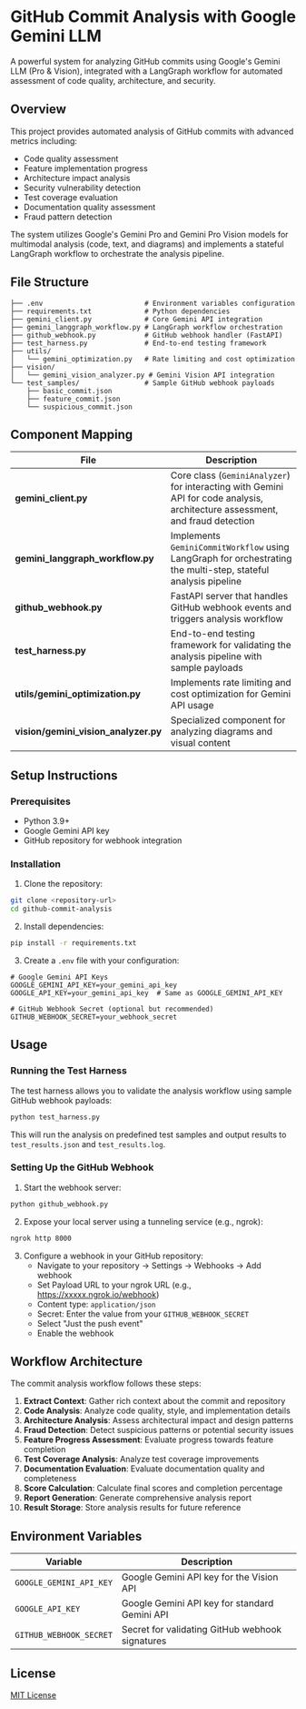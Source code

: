 # GitHub Commit Analysis with Google Gemini LLM

A powerful system for analyzing GitHub commits using Google's Gemini LLM (Pro & Vision), integrated with a LangGraph workflow for automated assessment of code quality, architecture, and security.

## Overview

This project provides automated analysis of GitHub commits with advanced metrics including:
- Code quality assessment
- Feature implementation progress
- Architecture impact analysis
- Security vulnerability detection
- Test coverage evaluation
- Documentation quality assessment
- Fraud pattern detection

The system utilizes Google's Gemini Pro and Gemini Pro Vision models for multimodal analysis (code, text, and diagrams) and implements a stateful LangGraph workflow to orchestrate the analysis pipeline.

## File Structure

```
├── .env                         # Environment variables configuration
├── requirements.txt             # Python dependencies
├── gemini_client.py             # Core Gemini API integration
├── gemini_langgraph_workflow.py # LangGraph workflow orchestration
├── github_webhook.py            # GitHub webhook handler (FastAPI)
├── test_harness.py              # End-to-end testing framework
├── utils/
│   └── gemini_optimization.py   # Rate limiting and cost optimization
├── vision/
│   └── gemini_vision_analyzer.py # Gemini Vision API integration
└── test_samples/                # Sample GitHub webhook payloads
    ├── basic_commit.json
    ├── feature_commit.json
    └── suspicious_commit.json
```

## Component Mapping

| File | Description |
|------|-------------|
| **gemini_client.py** | Core class (`GeminiAnalyzer`) for interacting with Gemini API for code analysis, architecture assessment, and fraud detection |
| **gemini_langgraph_workflow.py** | Implements `GeminiCommitWorkflow` using LangGraph for orchestrating the multi-step, stateful analysis pipeline |
| **github_webhook.py** | FastAPI server that handles GitHub webhook events and triggers analysis workflow |
| **test_harness.py** | End-to-end testing framework for validating the analysis pipeline with sample payloads |
| **utils/gemini_optimization.py** | Implements rate limiting and cost optimization for Gemini API usage |
| **vision/gemini_vision_analyzer.py** | Specialized component for analyzing diagrams and visual content |

## Setup Instructions

### Prerequisites

- Python 3.9+
- Google Gemini API key
- GitHub repository for webhook integration

### Installation

1. Clone the repository:
```bash
git clone <repository-url>
cd github-commit-analysis
```

2. Install dependencies:
```bash
pip install -r requirements.txt
```

3. Create a `.env` file with your configuration:
```
# Google Gemini API Keys
GOOGLE_GEMINI_API_KEY=your_gemini_api_key
GOOGLE_API_KEY=your_gemini_api_key  # Same as GOOGLE_GEMINI_API_KEY

# GitHub Webhook Secret (optional but recommended)
GITHUB_WEBHOOK_SECRET=your_webhook_secret
```

## Usage

### Running the Test Harness

The test harness allows you to validate the analysis workflow using sample GitHub webhook payloads:

```bash
python test_harness.py
```

This will run the analysis on predefined test samples and output results to `test_results.json` and `test_results.log`.

### Setting Up the GitHub Webhook

1. Start the webhook server:
```bash
python github_webhook.py
```

2. Expose your local server using a tunneling service (e.g., ngrok):
```bash
ngrok http 8000
```

3. Configure a webhook in your GitHub repository:
   - Navigate to your repository → Settings → Webhooks → Add webhook
   - Set Payload URL to your ngrok URL (e.g., https://xxxxx.ngrok.io/webhook)
   - Content type: `application/json`
   - Secret: Enter the value from your `GITHUB_WEBHOOK_SECRET`
   - Select "Just the push event"
   - Enable the webhook

## Workflow Architecture

The commit analysis workflow follows these steps:

1. **Extract Context**: Gather rich context about the commit and repository
2. **Code Analysis**: Analyze code quality, style, and implementation details
3. **Architecture Analysis**: Assess architectural impact and design patterns
4. **Fraud Detection**: Detect suspicious patterns or potential security issues
5. **Feature Progress Assessment**: Evaluate progress towards feature completion
6. **Test Coverage Analysis**: Analyze test coverage improvements
7. **Documentation Evaluation**: Evaluate documentation quality and completeness
8. **Score Calculation**: Calculate final scores and completion percentage
9. **Report Generation**: Generate comprehensive analysis report
10. **Result Storage**: Store analysis results for future reference

## Environment Variables

| Variable | Description |
|----------|-------------|
| `GOOGLE_GEMINI_API_KEY` | Google Gemini API key for the Vision API |
| `GOOGLE_API_KEY` | Google Gemini API key for standard Gemini API |
| `GITHUB_WEBHOOK_SECRET` | Secret for validating GitHub webhook signatures |

## License

[MIT License](LICENSE)
